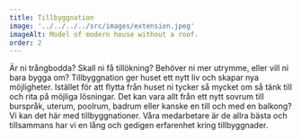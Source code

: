 ```yaml
---
title: Tillbyggnation
image: '../../../../src/images/extension.jpeg'
imageAlt: Model of modern house without a roof.
order: 2
---
```


Är ni trångbodda? Skall ni få tillökning? Behöver ni mer utrymme, eller vill ni bara bygga om? Tillbyggnation ger huset ett nytt liv och skapar nya möjligheter. Istället för att flytta från huset ni tycker så mycket om så tänk till och rita på möjliga lösningar. Det kan vara allt från ett nytt sovrum till burspråk, uterum, poolrum, badrum eller kanske en till och med en balkong? Vi kan det här med tillbyggnationer. Våra medarbetare är de allra bästa och tillsammans har vi en lång och gedigen erfarenhet kring tillbyggnader.
